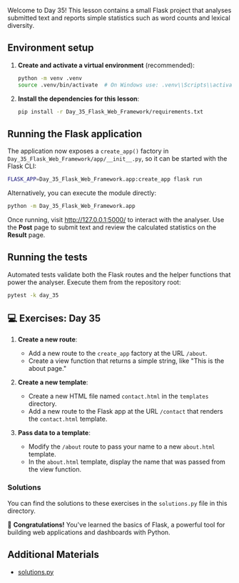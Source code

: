 Welcome to Day 35! This lesson contains a small Flask project that analyses submitted text and reports simple statistics such as word counts and lexical diversity.

## Environment setup

1. **Create and activate a virtual environment** (recommended):
   ```bash
   python -m venv .venv
   source .venv/bin/activate  # On Windows use: .venv\\Scripts\\activate
   ```
1. **Install the dependencies for this lesson**:
   ```bash
   pip install -r Day_35_Flask_Web_Framework/requirements.txt
   ```

## Running the Flask application

The application now exposes a `create_app()` factory in `Day_35_Flask_Web_Framework/app/__init__.py`, so it can be started with the Flask CLI:

```bash
FLASK_APP=Day_35_Flask_Web_Framework.app:create_app flask run
```

Alternatively, you can execute the module directly:

```bash
python -m Day_35_Flask_Web_Framework.app
```

Once running, visit <http://127.0.0.1:5000/> to interact with the analyser. Use the **Post** page to submit text and review the calculated statistics on the **Result** page.

## Running the tests

Automated tests validate both the Flask routes and the helper functions that power the analyser. Execute them from the repository root:

```bash
pytest -k day_35
```

## 💻 Exercises: Day 35

1. **Create a new route**:

   - Add a new route to the `create_app` factory at the URL `/about`.
   - Create a view function that returns a simple string, like "This is the about page."

1. **Create a new template**:

   - Create a new HTML file named `contact.html` in the `templates` directory.
   - Add a new route to the Flask app at the URL `/contact` that renders the `contact.html` template.

1. **Pass data to a template**:

   - Modify the `/about` route to pass your name to a new `about.html` template.
   - In the `about.html` template, display the name that was passed from the view function.

### Solutions

You can find the solutions to these exercises in the `solutions.py` file in this directory.

🎉 **Congratulations!** You've learned the basics of Flask, a powerful tool for building web applications and dashboards with Python.

## Additional Materials

- [solutions.py](https://github.com/saint2706/Coding-For-MBA/blob/main/Day_35_Flask_Web_Framework/solutions.py)
